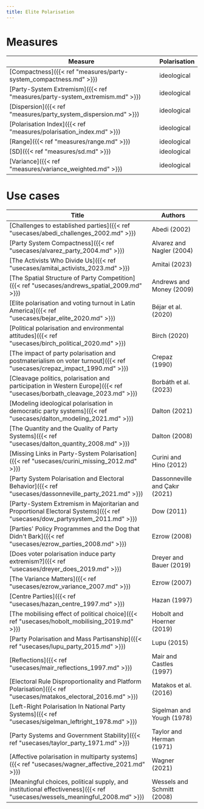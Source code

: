 ```yaml
---
title: Elite Polarisation
---
```


# Measures

| Measure                                                        | Polarisation |
| -------------------------------------------------------------- | ------------ |
| [Compactness]({{< ref "measures/party-system_compactness.md" >}})          | ideological  |
| [Party-System Extremism]({{< ref "measures/party-system_extremism.md" >}}) | ideological  |
| [Dispersion]({{< ref "measures/party_system_dispersion.md" >}})            | ideological  |
| [Polarisation Index]({{< ref "measures/polarisation_index.md" >}})         | ideological  |
| [Range]({{< ref "measures/range.md" >}})                                   | ideological  |
| [SD]({{< ref "measures/sd.md" >}})                                         | ideological  |
| [Variance]({{< ref "measures/variance_weighted.md" >}})                    | ideological  |

# Use cases

| Title                                                                                                           | Authors                        |
| --------------------------------------------------------------------------------------------------------------- | ------------------------------ |
| [Challenges to established parties]({{< ref "usecases/abedi_challenges_2002.md" >}})                                        | Abedi (2002)                   |
| [Party System Compactness]({{< ref "usecases/alvarez_party_2004.md" >}})                                                    | Alvarez and Nagler (2004)      |
| [The Activists Who Divide Us]({{< ref "usecases/amitai_activists_2023.md" >}})                                              | Amitai (2023)                  |
| [The Spatial Structure of Party Competition]({{< ref "usecases/andrews_spatial_2009.md" >}})                                | Andrews and Money (2009)       |
| [Elite polarisation and voting turnout in Latin America]({{< ref "usecases/bejar_elite_2020.md" >}})                        | Béjar et al. (2020)            |
| [Political polarisation and environmental attitudes]({{< ref "usecases/birch_political_2020.md" >}})                        | Birch (2020)                   |
| [The impact of party polarisation and postmaterialism on voter turnout]({{< ref "usecases/crepaz_impact_1990.md" >}})       | Crepaz (1990)                  |
| [Cleavage politics, polarisation and participation in Western Europe]({{< ref "usecases/borbath_cleavage_2023.md" >}})      | Borbáth et al. (2023)          |
| [Modeling ideological polarisation in democratic party systems]({{< ref "usecases/dalton_modeling_2021.md" >}})             | Dalton (2021)                  |
| [The Quantity and the Quality of Party Systems]({{< ref "usecases/dalton_quantity_2008.md" >}})                             | Dalton (2008)                  |
| [Missing Links in Party-System Polarisation]({{< ref "usecases/curini_missing_2012.md" >}})                                 | Curini and Hino (2012)         |
| [Party System Polarisation and Electoral Behavior]({{< ref "usecases/dassonneville_party_2021.md" >}})                      | Dassonneville and Çakır (2021) |
| [Party-System Extremism in Majoritarian and Proportional Electoral Systems]({{< ref "usecases/dow_partysystem_2011.md" >}}) | Dow (2011)                     |
| [Parties' Policy Programmes and the Dog that Didn't Bark]({{< ref "usecases/ezrow_parties_2008.md" >}})                     | Ezrow (2008)                   |
| [Does voter polarisation induce party extremism?]({{< ref "usecases/dreyer_does_2019.md" >}})                               | Dreyer and Bauer (2019)        |
| [The Variance Matters]({{< ref "usecases/ezrow_variance_2007.md" >}})                                                       | Ezrow (2007)                   |
| [Centre Parties]({{< ref "usecases/hazan_centre_1997.md" >}})                                                               | Hazan (1997)                   |
| [The mobilising effect of political choice]({{< ref "usecases/hobolt_mobilising_2019.md" >}})                               | Hobolt and Hoerner (2019)      |
| [Party Polarisation and Mass Partisanship]({{< ref "usecases/lupu_party_2015.md" >}})                                       | Lupu (2015)                    |
| [Reflections]({{< ref "usecases/mair_reflections_1997.md" >}})                                                              | Mair and Castles (1997)        |
| [Electoral Rule Disproportionality and Platform Polarisation]({{< ref "usecases/matakos_electoral_2016.md" >}})             | Matakos et al. (2016)          |
| [Left-Right Polarisation In National Party Systems]({{< ref "usecases/sigelman_leftright_1978.md" >}})                      | Sigelman and Yough (1978)      |
| [Party Systems and Government Stability]({{< ref "usecases/taylor_party_1971.md" >}})                                       | Taylor and Herman (1971)       |
| [Affective polarisation in multiparty systems]({{< ref "usecases/wagner_affective_2021.md" >}})                             | Wagner (2021)                  |
| [Meaningful choices, political supply, and institutional effectiveness]({{< ref "usecases/wessels_meaningful_2008.md" >}})  | Wessels and Schmitt (2008)     |

